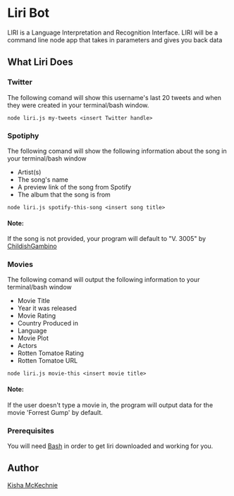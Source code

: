 # Liri Bot

LIRI is a Language Interpretation and Recognition Interface. LIRI will be a command line node app that takes in parameters and gives you back data

## What Liri Does

### Twitter
The following comand will show this username's last 20 tweets and when they were created in your terminal/bash window.

```
node liri.js my-tweets <insert Twitter handle>
```

### Spotiphy
The following comand will show the following information about the song in your terminal/bash window

* Artist(s)
* The song's name
* A preview link of the song from Spotify
* The album that the song is from

```
node liri.js spotify-this-song <insert song title>
```
#### Note:
If the song is not provided, your program will default to "V. 3005" by [ChildishGambino](https://www.youtube.com/watch?v=tG35R8F2j8k)

### Movies
The following comand will output the following information to your terminal/bash window

* Movie Title
* Year it was released
* Movie Rating
* Country Produced in
* Language
* Movie Plot
* Actors
* Rotten Tomatoe Rating
* Rotten Tomatoe URL

```
node liri.js movie-this <insert movie title>
```
#### Note:
If the user doesn't type a movie in, the program will output data for the movie 'Forrest Gump' by default.

### Prerequisites

You will need [Bash](https://git-scm.com/downloads) in order to get liri downloaded and working for you.

## Author

[Kisha McKechnie](https://kishamck.github.io/myPort/)
